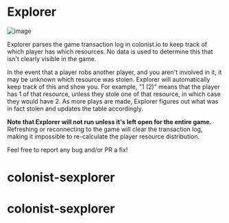 
# Explorer

![image](https://user-images.githubusercontent.com/6545534/82131862-63e88b00-979f-11ea-97a7-f251fc1c7e50.png)

Explorer parses the game transaction log in colonist.io to keep track of which player has which resources. 
No data is used to determine this that isn't clearly visible in the game.

In the event that a player robs another player, and you aren't involved in it, it may be unknown which resource
was stolen. Explorer will automatically keep track of this and show you. For example, "1 (2)" means that the player
has 1 of that resource, unless they stole one of that resource, in which case they would have 2. As more plays are made, Explorer figures out what was in fact stolen and updates the table accordingly. 

**Note that Explorer will not run unless it's left open for the entire game.** Refreshing or reconnecting to the
game will clear the transaction log, making it impossible to re-calculate the player resource distribution.

Feel free to report any bug and/or PR a fix!
# colonist-sexplorer
# colonist-sexplorer

